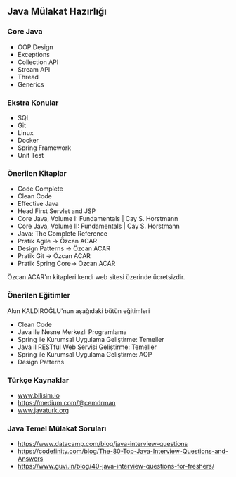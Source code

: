 ## Java Mülakat Hazırlığı

### Core Java

- OOP Design
- Exceptions
- Collection API
- Stream API
- Thread
- Generics

### Ekstra Konular
- SQL
- Git
- Linux
- Docker
- Spring Framework
- Unit Test

### Önerilen Kitaplar

- Code Complete
- Clean Code
- Effective Java
- Head First Servlet and JSP
- Core Java, Volume I:  Fundamentals  | Cay S. Horstmann
- Core Java, Volume II: Fundamentals  | Cay S. Horstmann
- Java: The Complete Reference
- Pratik Agile -> Özcan ACAR
- Design Patterns -> Özcan ACAR
- Pratik Git -> Özcan ACAR
- Pratik Spring Core-> Özcan ACAR

Özcan ACAR'ın kitapleri kendi web sitesi üzerinde ücretsizdir.

### Önerilen Eğitimler

Akın KALDIROĞLU'nun aşağıdaki bütün eğitimleri

- Clean Code
- Java ile Nesne Merkezli Programlama
- Spring ile Kurumsal Uygulama Geliştirme: Temeller
- Java il RESTful Web Servisi Geliştirme: Temeller
- Spring ile Kurumsal Uygulama Geliştirme: AOP
- Design Patterns

### Türkçe Kaynaklar

- www.bilisim.io
- https://medium.com/@cemdrman
- www.javaturk.org

### Java Temel Mülakat Soruları

- https://www.datacamp.com/blog/java-interview-questions
- https://codefinity.com/blog/The-80-Top-Java-Interview-Questions-and-Answers
- https://www.guvi.in/blog/40-java-interview-questions-for-freshers/
